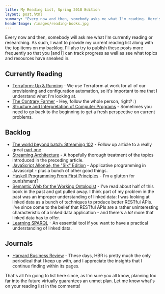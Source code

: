 ```yaml
---
title: My Reading List, Spring 2018 Edition
layout: post.html
summary: "Every now and then, somebody asks me what I'm reading. Here's the current list."
headerImage: /images/reading-books.jpg
---
```


Every now and then, somebody will ask me what I'm currently reading or researching. As such, I want to provide my current reading list along with the top items on my backlog. I'll also try to publish these posts more frequently so that you [and I] can track progress as well as see what topics and resources have sneaked in.

## Currently Reading

* [Terraform: Up & Running](https://www.terraformupandrunning.com/) - We use Terraform at work for all of our provisioning and configuration automation, so it's important to me that I understand what I'm looking at.
* [The Contrary Farmer](https://www.amazon.com/dp/B001F0PYO6/ref=dp-kindle-redirect?_encoding=UTF8&btkr=1) - Hey, follow the whole person, right? :)
* [Structure and Interpretation of Computer Programs](https://mitpress.mit.edu/sicp/full-text/book/book.html) - Sometimes you need to go back to the beginning to get a fresh perspective on current problems.


## Backlog

* [The world beyond batch: Streaming 102](https://www.oreilly.com/ideas/the-world-beyond-batch-streaming-102) - Follow up article to a really great [part one](https://www.oreilly.com/ideas/the-world-beyond-batch-streaming-101)
* [Streaming Architecture](http://shop.oreilly.com/product/0636920049463.do) - A hopefully thorough treatment of the topics introduced in the preceding article.
* [JavaScript Allongé, the "Six" Edition](https://leanpub.com/javascriptallongesix/read) - Applicative programming in Javascript - plus a bunch of other good things.
* [Haskell Programming From First Principles](https://gumroad.com/d/e76dd1c96380785b1845121c8ada5908) - I'm a glutton for punishment?
* [Semantic Web for the Working Ontologist](https://www.amazon.com/Semantic-Web-Working-Ontologist-Effective/dp/0123735564) - I've read about half of this book in the past and got pulled away. I think part of my problem in the past was an improper understanding of linked data: I was looking at linked data as a bunch of techniques to produce better RESTful APIs. I've since come to the belief that RESTful APIs are a rather uninteresting characteristic of a linked data application - and there's a *lot* more that linked data has to offer.
* [Learning SPARQL](http://www.learningsparql.com/) - An essential tool if you want to have a practical understanding of linked data.

## Journals

* [Harvard Business Review](https://hbr.org/) - These days, HBR is pretty much the only periodical that I keep up with, and I appreciate the insights that I continue finding within its pages.

That's all I'm going to list here since, as I'm sure you all know, planning too far into the future virtually guarantees an unmet plan. Let me know what's on your reading list in the comments!
